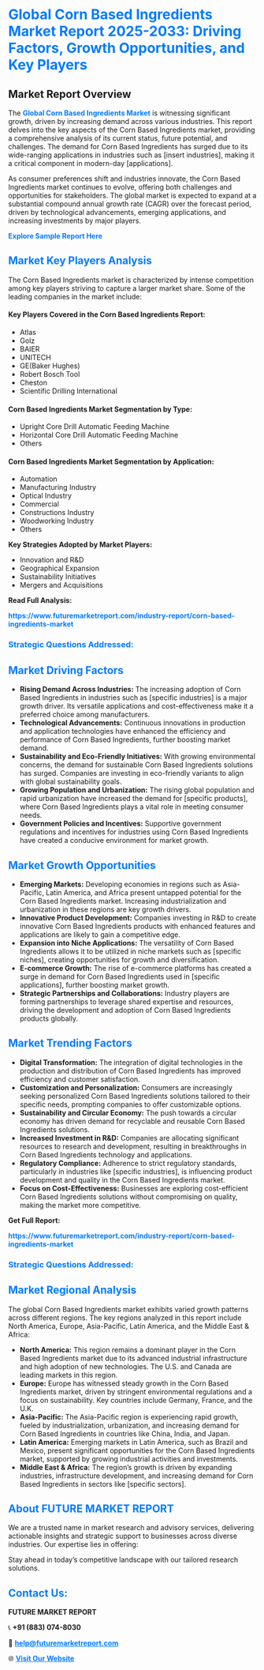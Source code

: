 <h1 style="color: #007BFF;">Global Corn Based Ingredients Market Report 2025-2033: Driving Factors, Growth Opportunities, and Key Players</h1>

<section id="overview">
<h2>Market Report Overview</h2>
<p>The <a href="https://www.futuremarketreport.com/industry-report/corn-based-ingredients-market" style="color: #007BFF; text-decoration: none;"><strong>Global Corn Based Ingredients Market</strong></a> is witnessing significant growth, driven by increasing demand across various industries. This report delves into the key aspects of the Corn Based Ingredients market, providing a comprehensive analysis of its current status, future potential, and challenges. The demand for Corn Based Ingredients has surged due to its wide-ranging applications in industries such as [insert industries], making it a critical component in modern-day [applications].</p>
<p>As consumer preferences shift and industries innovate, the Corn Based Ingredients market continues to evolve, offering both challenges and opportunities for stakeholders. The global market is expected to expand at a substantial compound annual growth rate (CAGR) over the forecast period, driven by technological advancements, emerging applications, and increasing investments by major players.</p>
</section>

<section id="overview">
<p><a href="https://www.futuremarketreport.com/request-sample/reportId=34297" style="color: #007BFF; text-decoration: none;"><strong>Explore Sample Report Here</strong></a></p>
</section>

<section id="key-players">
<h2 style="color: #007BFF;">Market Key Players Analysis</h2>
<p>The Corn Based Ingredients market is characterized by intense competition among key players striving to capture a larger market share. Some of the leading companies in the market include:</p>
<h4>Key Players Covered in the Corn Based Ingredients Report:</h4>
<ul><li>Atlas</li><li>Golz</li><li>BAIER</li><li>UNITECH</li><li>GE(Baker Hughes)</li><li>Robert Bosch Tool</li><li>Cheston</li><li>Scientific Drilling International</li></ul>
<h4>Corn Based Ingredients Market Segmentation by Type:</h4>
<ul><li>Upright Core Drill Automatic Feeding Machine</li><li>Horizontal Core Drill Automatic Feeding Machine</li><li>Others</li></ul>

<h4>Corn Based Ingredients Market Segmentation by Application:</h4>
<ul><li>Automation</li><li>Manufacturing Industry</li><li>Optical Industry</li><li>Commercial</li><li>Constructions Industry</li><li>Woodworking Industry</li><li>Others</li></ul>
<p><strong>Key Strategies Adopted by Market Players:</strong></p>
<ul>
<li>Innovation and R&D</li>
<li>Geographical Expansion</li>
<li>Sustainability Initiatives</li>
<li>Mergers and Acquisitions</li>
</ul>
</section>

<section>
<p><strong>Read Full Analysis: </strong></p><a href="https://www.futuremarketreport.com/industry-report/corn-based-ingredients-market" style="color: #007BFF; text-decoration: none;"><strong>https://www.futuremarketreport.com/industry-report/corn-based-ingredients-market</strong></a>
<h3 style="color: #007BFF;">Strategic Questions Addressed:</h3>
</section>

<section id="driving-factors">
<h2 style="color: #007BFF;">Market Driving Factors</h2>
<ul>
<li><strong>Rising Demand Across Industries:</strong> The increasing adoption of Corn Based Ingredients in industries such as [specific industries] is a major growth driver. Its versatile applications and cost-effectiveness make it a preferred choice among manufacturers.</li>
<li><strong>Technological Advancements:</strong> Continuous innovations in production and application technologies have enhanced the efficiency and performance of Corn Based Ingredients, further boosting market demand.</li>
<li><strong>Sustainability and Eco-Friendly Initiatives:</strong> With growing environmental concerns, the demand for sustainable Corn Based Ingredients solutions has surged. Companies are investing in eco-friendly variants to align with global sustainability goals.</li>
<li><strong>Growing Population and Urbanization:</strong> The rising global population and rapid urbanization have increased the demand for [specific products], where Corn Based Ingredients plays a vital role in meeting consumer needs.</li>
<li><strong>Government Policies and Incentives:</strong> Supportive government regulations and incentives for industries using Corn Based Ingredients have created a conducive environment for market growth.</li>
</ul>
</section>

<section id="growth-opportunities">
<h2 style="color: #007BFF;">Market Growth Opportunities</h2>
<ul>
<li><strong>Emerging Markets:</strong> Developing economies in regions such as Asia-Pacific, Latin America, and Africa present untapped potential for the Corn Based Ingredients market. Increasing industrialization and urbanization in these regions are key growth drivers.</li>
<li><strong>Innovative Product Development:</strong> Companies investing in R&D to create innovative Corn Based Ingredients products with enhanced features and applications are likely to gain a competitive edge.</li>
<li><strong>Expansion into Niche Applications:</strong> The versatility of Corn Based Ingredients allows it to be utilized in niche markets such as [specific niches], creating opportunities for growth and diversification.</li>
<li><strong>E-commerce Growth:</strong> The rise of e-commerce platforms has created a surge in demand for Corn Based Ingredients used in [specific applications], further boosting market growth.</li>
<li><strong>Strategic Partnerships and Collaborations:</strong> Industry players are forming partnerships to leverage shared expertise and resources, driving the development and adoption of Corn Based Ingredients products globally.</li>
</ul>
</section>

<section id="trending-factors">
<h2 style="color: #007BFF;">Market Trending Factors</h2>
<ul>
<li><strong>Digital Transformation:</strong> The integration of digital technologies in the production and distribution of Corn Based Ingredients has improved efficiency and customer satisfaction.</li>
<li><strong>Customization and Personalization:</strong> Consumers are increasingly seeking personalized Corn Based Ingredients solutions tailored to their specific needs, prompting companies to offer customizable options.</li>
<li><strong>Sustainability and Circular Economy:</strong> The push towards a circular economy has driven demand for recyclable and reusable Corn Based Ingredients solutions.</li>
<li><strong>Increased Investment in R&D:</strong> Companies are allocating significant resources to research and development, resulting in breakthroughs in Corn Based Ingredients technology and applications.</li>
<li><strong>Regulatory Compliance:</strong> Adherence to strict regulatory standards, particularly in industries like [specific industries], is influencing product development and quality in the Corn Based Ingredients market.</li>
<li><strong>Focus on Cost-Effectiveness:</strong> Businesses are exploring cost-efficient Corn Based Ingredients solutions without compromising on quality, making the market more competitive.</li>
</ul>
</section>

<section>
<p><strong>Get Full Report: </strong></p><a href="https://www.futuremarketreport.com/industry-report/corn-based-ingredients-market" style="color: #007BFF; text-decoration: none;"><strong>https://www.futuremarketreport.com/industry-report/corn-based-ingredients-market</strong></a>
<h3 style="color: #007BFF;">Strategic Questions Addressed:</h3>
</section>


<section id="regional-analysis">
<h2 style="color: #007BFF;">Market Regional Analysis</h2>
<p>The global Corn Based Ingredients market exhibits varied growth patterns across different regions. The key regions analyzed in this report include North America, Europe, Asia-Pacific, Latin America, and the Middle East & Africa:</p>
<ul>
<li><strong>North America:</strong> This region remains a dominant player in the Corn Based Ingredients market due to its advanced industrial infrastructure and high adoption of new technologies. The U.S. and Canada are leading markets in this region.</li>
<li><strong>Europe:</strong> Europe has witnessed steady growth in the Corn Based Ingredients market, driven by stringent environmental regulations and a focus on sustainability. Key countries include Germany, France, and the U.K.</li>
<li><strong>Asia-Pacific:</strong> The Asia-Pacific region is experiencing rapid growth, fueled by industrialization, urbanization, and increasing demand for Corn Based Ingredients in countries like China, India, and Japan.</li>
<li><strong>Latin America:</strong> Emerging markets in Latin America, such as Brazil and Mexico, present significant opportunities for the Corn Based Ingredients market, supported by growing industrial activities and investments.</li>
<li><strong>Middle East & Africa:</strong> The region’s growth is driven by expanding industries, infrastructure development, and increasing demand for Corn Based Ingredients in sectors like [specific sectors].</li>
</ul>
</section>

<footer>
<h2 style="color: #007BFF;">About FUTURE MARKET REPORT</h2>
<p>We are a trusted name in market research and advisory services, delivering actionable insights and strategic support to businesses across diverse industries. Our expertise lies in offering:</p>

<p>Stay ahead in today’s competitive landscape with our tailored research solutions.</p>

<h2 style="color: #007BFF;">Contact Us:</h2>
<p><strong>FUTURE MARKET REPORT</strong></p>
<p>📞 <strong>+91 (883) 074-8030</strong></p>
<p>📧 <strong><a href="mailto:help@futuremarketreport.com" style="color: #007BFF;">help@futuremarketreport.com</a></strong></p>
<p>🌐 <strong><a href="https://www.futuremarketreport.com/" style="color: #007BFF;">Visit Our Website</a></strong></p>
</footer>